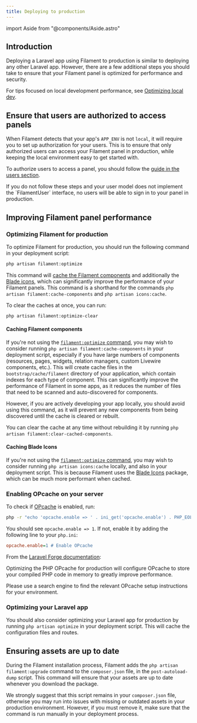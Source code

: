 ```yaml
---
title: Deploying to production
---
```

import Aside from "@components/Aside.astro"

## Introduction

Deploying a Laravel app using Filament to production is similar to deploying any other Laravel app. However, there are a few additional steps you should take to ensure that your Filament panel is optimized for performance and security.

For tips focused on local development performance, see [Optimizing local dev](introduction/optimizing-local-dev).

## Ensure that users are authorized to access panels

When Filament detects that your app's `APP_ENV` is not `local`, it will require you to set up authorization for your users. This is to ensure that only authorized users can access your Filament panel in production, while keeping the local environment easy to get started with.

To authorize users to access a panel, you should follow the [guide in the users section](users/overview#uthorizing-access-to-the-panel).

<Aside variant="warning">
    If you do not follow these steps and your user model does not implement the `FilamentUser` interface, no users will be able to sign in to your panel in production.
</Aside>

## Improving Filament panel performance

### Optimizing Filament for production

To optimize Filament for production, you should run the following command in your deployment script:

```bash
php artisan filament:optimize
```

This command will [cache the Filament components](#caching-filament-components) and additionally the [Blade icons](#caching-blade-icons), which can significantly improve the performance of your Filament panels. This command is a shorthand for the commands `php artisan filament:cache-components` and `php artisan icons:cache`.

To clear the caches at once, you can run:

```bash
php artisan filament:optimize-clear
```

#### Caching Filament components

If you're not using the [`filament:optimize` command](#optimizing-filament-for-production), you may wish to consider running `php artisan filament:cache-components` in your deployment script, especially if you have large numbers of components (resources, pages, widgets, relation managers, custom Livewire components, etc.). This will create cache files in the `bootstrap/cache/filament` directory of your application, which contain indexes for each type of component. This can significantly improve the performance of Filament in some apps, as it reduces the number of files that need to be scanned and auto-discovered for components.

However, if you are actively developing your app locally, you should avoid using this command, as it will prevent any new components from being discovered until the cache is cleared or rebuilt.

You can clear the cache at any time without rebuilding it by running `php artisan filament:clear-cached-components`.

#### Caching Blade Icons

If you're not using the [`filament:optimize` command](#optimizing-filament-for-production), you may wish to consider running `php artisan icons:cache` locally, and also in your deployment script. This is because Filament uses the [Blade Icons](https://blade-ui-kit.com/blade-icons) package, which can be much more performant when cached.

### Enabling OPcache on your server

To check if [OPcache](https://www.php.net/manual/en/book.opcache.php) is enabled, run:

```bash
php -r "echo 'opcache.enable => ' . ini_get('opcache.enable') . PHP_EOL;"
```

You should see `opcache.enable => 1`. If not, enable it by adding the following line to your `php.ini`:

```ini
opcache.enable=1 # Enable OPcache
```

From the [Laravel Forge documentation](https://forge.laravel.com/docs/servers/php.html#opcache):

<Aside variant="tip">
    Optimizing the PHP OPcache for production will configure OPcache to store your compiled PHP code in memory to greatly improve performance.
</Aside>

Please use a search engine to find the relevant OPcache setup instructions for your environment.

### Optimizing your Laravel app

You should also consider optimizing your Laravel app for production by running `php artisan optimize` in your deployment script. This will cache the configuration files and routes.

## Ensuring assets are up to date

During the Filament installation process, Filament adds the `php artisan filament:upgrade` command to the `composer.json` file, in the `post-autoload-dump` script. This command will ensure that your assets are up to date whenever you download the package.

We strongly suggest that this script remains in your `composer.json` file, otherwise you may run into issues with missing or outdated assets in your production environment. However, if you must remove it, make sure that the command is run manually in your deployment process.
